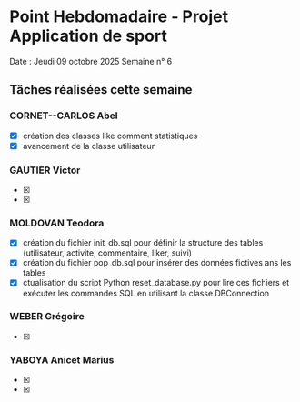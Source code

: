 # Point Hebdomadaire - Projet Application de sport

Date : Jeudi 09 octobre 2025
Semaine n° 6

## Tâches réalisées cette semaine


### CORNET--CARLOS Abel
- [x] création des classes like comment statistiques
- [x] avancement de la classe utilisateur 

### GAUTIER Victor
- [x] 
- [x] 

### MOLDOVAN Teodora

- [x] création du fichier init_db.sql pour définir la structure des tables (utilisateur, activite, commentaire, liker, suivi)
- [x] création du fichier pop_db.sql pour insérer des données fictives ans les tables
- [x] ctualisation du script Python reset_database.py pour lire ces fichiers et exécuter les commandes SQL en utilisant la classe DBConnection

### WEBER Grégoire
- [x] 
      

### YABOYA Anicet Marius
- [x] 
- [x] 
